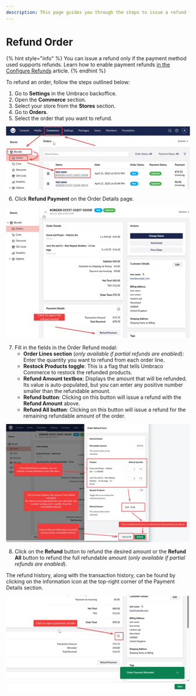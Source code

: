 ```yaml
---
description: This page guides you through the steps to issue a refund for a captured order using Umbraco Commerce.
---
```


# Refund Order

{% hint style="info" %}
You can issue a refund only if the payment method used supports refunds. Learn how to enable payment refunds [in the Configure Refunds](refund-configs.md) article.
{% endhint %}

To refund an order, follow the steps outlined below:

1. Go to **Settings** in the Umbraco backoffice.
2. Open the **Commerce** section.
3. Select your store from the **Stores** section.
4. Go to **Orders**.
5. Select the order that you want to refund.

![Select the order that you want to refund](../../media/order_list.png)

6. Click **Refund Payment** on the Order Details page.

![Refund Payment button](../../media/refund_payment_button.png)

7. Fill in the fields in the Order Refund modal:
    - **Order Lines section** (*only available if partial refunds are enabled*): Enter the quantity you want to refund from each order line.
    - **Restock Products toggle**: This is a flag that tells Umbraco Commerce to restock the refunded products.
    - **Refund Amount textbox**: Displays the amount that will be refunded. Its value is auto-populated, but you can enter any positive number smaller than the refundable amount.
    - **Refund button**: Clicking on this button will issue a refund with the **Refund Amount** above.
    - **Refund All button**: Clicking on this button will issue a refund for the remaining refundable amount of the order.

![Refund Modal](../../media/order_refund_modal.png)

8. Click on the **Refund** button to refund the desired amount or the **Refund All** button to refund the full refundable amount (*only available if partial refunds are enabled*).

The refund history, along with the transaction history, can be found by clicking on the information icon at the top-right corner of the Payment Details section.

![Payment Details button](../../media/payment_details_button.png)
